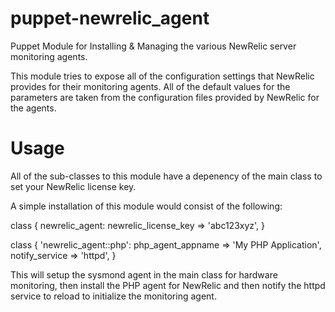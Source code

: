 puppet-newrelic_agent
=====================

Puppet Module for Installing &amp; Managing the various NewRelic server monitoring agents.

This module tries to expose all of the configuration settings that NewRelic provides for their monitoring agents.  All of the default values for the parameters are taken from the configuration files provided by NewRelic for the agents.

Usage
=====================

All of the sub-classes to this module have a depenency of the main class to set your NewRelic license key.

A simple installation of this module would consist of the following:

class { newrelic_agent:
  newrelic_license_key => 'abc123xyz',
}

class { 'newrelic_agent::php':
  php_agent_appname => 'My PHP Application',
  notify_service    => 'httpd',
}

This will setup the sysmond agent in the main class for hardware monitoring, then install the PHP agent for NewRelic and then notify the httpd service to reload to initialize the monitoring agent.

